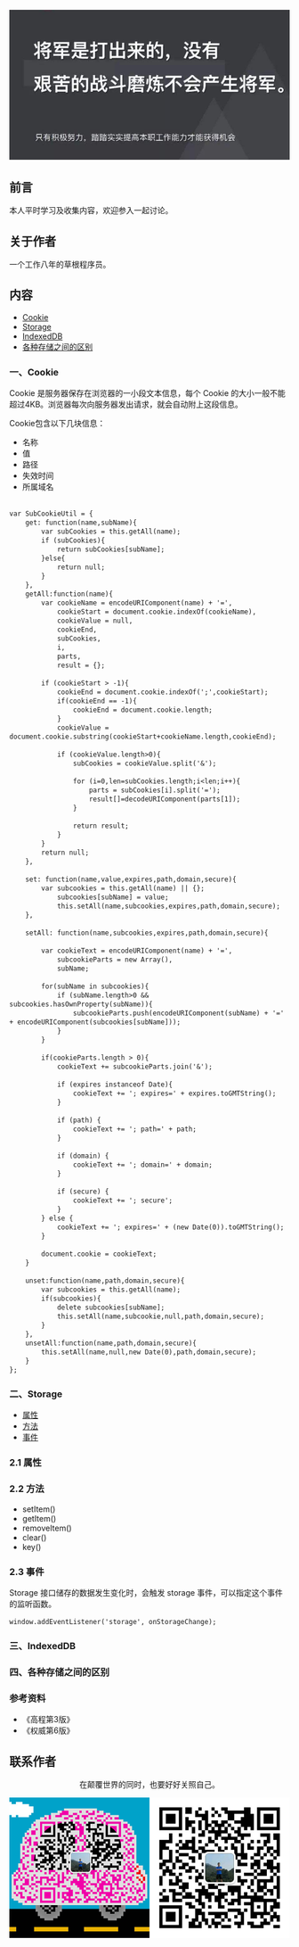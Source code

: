 ![image](../img/timg.jpg)
<br>

## 前言

本人平时学习及收集内容，欢迎参入一起讨论。

## 关于作者

一个工作八年的草根程序员。

## 内容

- [Cookie](#一Cookie)
- [Storage](#二Storage)
- [IndexedDB](#三IndexedDB)
- [各种存储之间的区别](#四各种存储之间的区别)

### 一、Cookie

Cookie 是服务器保存在浏览器的一小段文本信息，每个 Cookie 的大小一般不能超过4KB。浏览器每次向服务器发出请求，就会自动附上这段信息。

Cookie包含以下几块信息：

- 名称
- 值
- 路径
- 失效时间
- 所属域名

```

var SubCookieUtil = {
    get: function(name,subName){
        var subCookies = this.getAll(name);
        if (subCookies){
            return subCookies[subName];
        }else{
            return null;
        }
    },
    getAll:function(name){
        var cookieName = encodeURIComponent(name) + '=',
            cookieStart = document.cookie.indexOf(cookieName),
            cookieValue = null,
            cookieEnd,
            subCookies,
            i,
            parts,
            result = {};

        if (cookieStart > -1){
            cookieEnd = document.cookie.indexOf(';',cookieStart);
            if(cookieEnd == -1){
                cookieEnd = document.cookie.length;
            }
            cookieValue = document.cookie.substring(cookieStart+cookieName.length,cookieEnd);

            if (cookieValue.length>0){
                subCookies = cookieValue.split('&');

                for (i=0,len=subCookies.length;i<len;i++){
                    parts = subCookies[i].split('=');
                    result[]=decodeURIComponent(parts[1]);
                }

                return result;
            }
        }
        return null;
    },

    set: function(name,value,expires,path,domain,secure){
        var subcookies = this.getAll(name) || {};
            subcookies[subName] = value;
            this.setAll(name,subcookies,expires,path,domain,secure);
    },

    setAll: function(name,subcookies,expires,path,domain,secure){

        var cookieText = encodeURIComponent(name) + '=',
            subcookieParts = new Array(),
            subName;

        for(subName in subcookies){
            if (subName.length>0 && subcookies.hasOwnProperty(subName)){
                subcookieParts.push(encodeURIComponent(subName) + '=' + encodeURIComponent(subcookies[subName]));
            }
        }

        if(cookieParts.length > 0){
            cookieText += subcookieParts.join('&');

            if (expires instanceof Date){
                cookieText += '; expires=' + expires.toGMTString();
            }

            if (path) {
                cookieText += '; path=' + path;
            }

            if (domain) {
                cookieText += '; domain=' + domain;
            }

            if (secure) {
                cookieText += '; secure';
            }
        } else {
            cookieText += '; expires=' + (new Date(0)).toGMTString();
        }

        document.cookie = cookieText;
    }

    unset:function(name,path,domain,secure){
        var subcookies = this.getAll(name);
        if(subcookies){
            delete subcookies[subName];
            this.setAll(name,subcookie,null,path,domain,secure);
        }
    },
    unsetAll:function(name,path,domain,secure){
        this.setAll(name,null,new Date(0),path,domain,secure);
    }
};

```

### 二、Storage

- [属性](#21-属性)
- [方法](#22-%e6%96%b9%e6%b3%95)
- [事件](#23-%e4%ba%8b%e4%bb%b6)

### 2.1 属性


### 2.2 方法

- setItem()
- getItem()
- removeItem()
- clear()
- key()

### 2.3 事件

Storage 接口储存的数据发生变化时，会触发 storage 事件，可以指定这个事件的监听函数。

```
window.addEventListener('storage', onStorageChange);

```

### 三、IndexedDB

### 四、各种存储之间的区别


### 参考资料

- 《高程第3版》
- 《权威第6版》

## 联系作者

<div align="center">
    <p>
        在颠覆世界的同时，也要好好关照自己。
    </p>
    <img src="../img/contact.png" />
</div>
